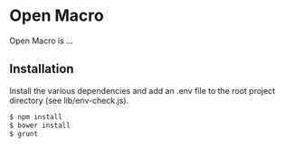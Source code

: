 # Open Macro

Open Macro is ...

## Installation

Install the various dependencies and add an .env file to the root project directory (see lib/env-check.js).


```sh
$ npm install
$ bower install
$ grunt
```
